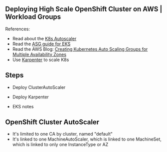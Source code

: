 ## Deploying High Scale OpenShift Cluster on AWS | Workload Groups

<!---
State: WIP

Goals:

- Share what is the idea of Workload Groups[1], why use it instead of
machinesets[2].

- Share a simple diagram of how the workloads can be splitted - not going specific as it will be provided each topic, but shrea the steps to do and explanations, to leave the implementation for workload on each section.

[1] Workload groups, or node groups, are group of ASGs used to run specific workloads in a k8s cluster when specifying the Node selector.
[2] ToDo check if machineset will not support the following benefits of ASG: multiple instance types/sizes (m5.xlarge, m6i.large, etc), multiple purchage options (OD and SPOT)

-->

References:

- Read about the [K8s Autoscaler][k8s-autoscaler]
- Read the [ASG guide for EKS][aws-eks-asg-guide]
- Read the AWS Blog: [Creating Kubernetes Auto Scaling Groups for Multiple Availability Zones][aws-blog-k8s-asg]
- Use [Karpenter][karpenter] to scale K8s


[k8s-autoscaler]: https://github.com/kubernetes/autoscaler/tree/master/cluster-autoscaler
[aws-eks-asg-guide]: https://docs.aws.amazon.com/eks/latest/userguide/autoscaling.html
[aws-blog-k8s-asg]: https://aws.amazon.com/blogs/containers/amazon-eks-cluster-multi-zone-auto-scaling-groups/
[karpenter]: https://karpenter.sh/v0.6.1/


## Steps

- Deploy ClusterAutoScaler

- Deploy Karpenter

- EKS notes

## OpenShift Cluster AutoScaler

- It's limited to one CA by cluster, named "default"
- It's linked to one MachineAutoScaler, which is linked to one MachineSet, which is linked to only one InstanceType or AZ


